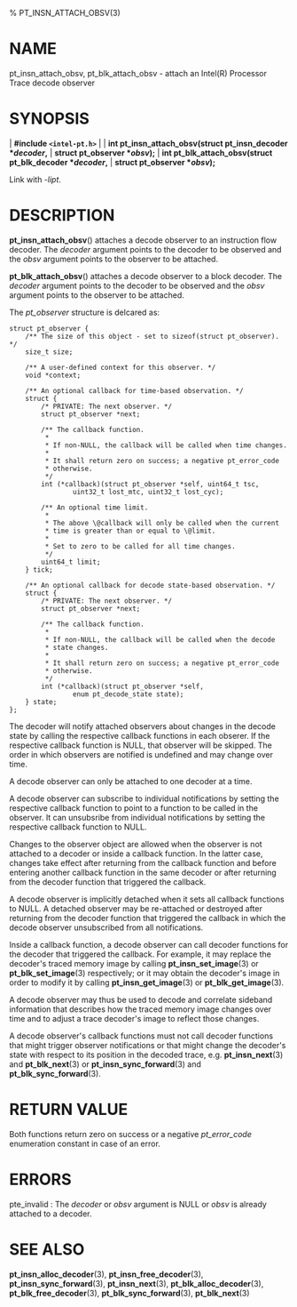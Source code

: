 % PT_INSN_ATTACH_OBSV(3)

<!---
 ! Copyright (c) 2015-2017, Intel Corporation
 !
 ! Redistribution and use in source and binary forms, with or without
 ! modification, are permitted provided that the following conditions are met:
 !
 !  * Redistributions of source code must retain the above copyright notice,
 !    this list of conditions and the following disclaimer.
 !  * Redistributions in binary form must reproduce the above copyright notice,
 !    this list of conditions and the following disclaimer in the documentation
 !    and/or other materials provided with the distribution.
 !  * Neither the name of Intel Corporation nor the names of its contributors
 !    may be used to endorse or promote products derived from this software
 !    without specific prior written permission.
 !
 ! THIS SOFTWARE IS PROVIDED BY THE COPYRIGHT HOLDERS AND CONTRIBUTORS "AS IS"
 ! AND ANY EXPRESS OR IMPLIED WARRANTIES, INCLUDING, BUT NOT LIMITED TO, THE
 ! IMPLIED WARRANTIES OF MERCHANTABILITY AND FITNESS FOR A PARTICULAR PURPOSE
 ! ARE DISCLAIMED. IN NO EVENT SHALL THE COPYRIGHT OWNER OR CONTRIBUTORS BE
 ! LIABLE FOR ANY DIRECT, INDIRECT, INCIDENTAL, SPECIAL, EXEMPLARY, OR
 ! CONSEQUENTIAL DAMAGES (INCLUDING, BUT NOT LIMITED TO, PROCUREMENT OF
 ! SUBSTITUTE GOODS OR SERVICES; LOSS OF USE, DATA, OR PROFITS; OR BUSINESS
 ! INTERRUPTION) HOWEVER CAUSED AND ON ANY THEORY OF LIABILITY, WHETHER IN
 ! CONTRACT, STRICT LIABILITY, OR TORT (INCLUDING NEGLIGENCE OR OTHERWISE)
 ! ARISING IN ANY WAY OUT OF THE USE OF THIS SOFTWARE, EVEN IF ADVISED OF THE
 ! POSSIBILITY OF SUCH DAMAGE.
 !-->

# NAME

pt_insn_attach_obsv, pt_blk_attach_obsv - attach an Intel(R) Processor Trace
decode observer


# SYNOPSIS

| **\#include `<intel-pt.h>`**
|
| **int pt_insn_attach_obsv(struct pt_insn_decoder \**decoder*,**
|                         **struct pt_observer \**obsv*);**
| **int pt_blk_attach_obsv(struct pt_blk_decoder \**decoder*,**
|                        **struct pt_observer \**obsv*);**

Link with *-lipt*.


# DESCRIPTION

**pt_insn_attach_obsv**() attaches a decode observer to an instruction flow
decoder.  The *decoder* argument points to the decoder to be observed and the
*obsv* argument points to the observer to be attached.

**pt_blk_attach_obsv**() attaches a decode observer to a block decoder.  The
*decoder* argument points to the decoder to be observed and the *obsv* argument
points to the observer to be attached.

The *pt_observer* structure is delcared as:

~~~{.c}
struct pt_observer {
    /** The size of this object - set to sizeof(struct pt_observer). */
    size_t size;

    /** A user-defined context for this observer. */
    void *context;

    /** An optional callback for time-based observation. */
    struct {
        /* PRIVATE: The next observer. */
        struct pt_observer *next;

        /** The callback function.
         *
         * If non-NULL, the callback will be called when time changes.
         *
         * It shall return zero on success; a negative pt_error_code
         * otherwise.
         */
        int (*callback)(struct pt_observer *self, uint64_t tsc,
                uint32_t lost_mtc, uint32_t lost_cyc);

        /** An optional time limit.
         *
         * The above \@callback will only be called when the current
         * time is greater than or equal to \@limit.
         *
         * Set to zero to be called for all time changes.
         */
        uint64_t limit;
    } tick;

    /** An optional callback for decode state-based observation. */
    struct {
        /* PRIVATE: The next observer. */
        struct pt_observer *next;

        /** The callback function.
         *
         * If non-NULL, the callback will be called when the decode
         * state changes.
         *
         * It shall return zero on success; a negative pt_error_code
         * otherwise.
         */
        int (*callback)(struct pt_observer *self,
                enum pt_decode_state state);
    } state;
};
~~~

The decoder will notify attached observers about changes in the decode state by
calling the respective callback functions in each obserer.  If the respective
callback function is NULL, that observer will be skipped.  The order in which
observers are notified is undefined and may change over time.

A decode observer can only be attached to one decoder at a time.

A decode observer can subscribe to individual notifications by setting the
respective callback function to point to a function to be called in the
observer.  It can unsubsribe from individual notifications by setting the
respective callback function to NULL.

Changes to the observer object are allowed when the observer is not attached to
a decoder or inside a callback function.  In the latter case, changes take
effect after returning from the callback function and before entering another
callback function in the same decoder or after returning from the decoder
function that triggered the callback.

A decode observer is implicitly detached when it sets all callback functions to
NULL.  A detached observer may be re-attached or destroyed after returning from
the decoder function that triggered the callback in which the decode observer
unsubscribed from all notifications.

Inside a callback function, a decode observer can call decoder functions for the
decoder that triggered the callback.  For example, it may replace the decoder's
traced memory image by calling **pt_insn_set_image**(3) or
**pt_blk_set_image**(3) respectively; or it may obtain the decoder's image in
order to modify it by calling **pt_insn_get_image**(3) or
**pt_blk_get_image**(3).

A decode observer may thus be used to decode and correlate sideband information
that describes how the traced memory image changes over time and to adjust a
trace decoder's image to reflect those changes.

A decode observer's callback functions must not call decoder functions that
might trigger observer notifications or that might change the decoder's state
with respect to its position in the decoded trace, e.g. **pt_insn_next**(3) and
**pt_blk_next**(3) or **pt_insn_sync_forward**(3) and
**pt_blk_sync_forward**(3).


# RETURN VALUE

Both functions return zero on success or a negative *pt_error_code* enumeration
constant in case of an error.


# ERRORS

pte_invalid
:   The *decoder* or *obsv* argument is NULL or *obsv* is already attached to
    a decoder.


# SEE ALSO

**pt_insn_alloc_decoder**(3), **pt_insn_free_decoder**(3),
**pt_insn_sync_forward**(3), **pt_insn_next**(3),
**pt_blk_alloc_decoder**(3), **pt_blk_free_decoder**(3),
**pt_blk_sync_forward**(3), **pt_blk_next**(3)
